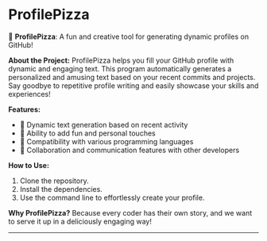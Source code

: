 # ProfilePizza

🍕 **ProfilePizza**: A fun and creative tool for generating dynamic profiles on GitHub!

**About the Project:**
ProfilePizza helps you fill your GitHub profile with dynamic and engaging text. This program automatically generates a personalized and amusing text based on your recent commits and projects. Say goodbye to repetitive profile writing and easily showcase your skills and experiences!

**Features:**
- 🎨 Dynamic text generation based on recent activity
- 🍕 Ability to add fun and personal touches
- 🤖 Compatibility with various programming languages
- 💬 Collaboration and communication features with other developers

**How to Use:**
1. Clone the repository.
2. Install the dependencies.
3. Use the command line to effortlessly create your profile.

**Why ProfilePizza?**
Because every coder has their own story, and we want to serve it up in a deliciously engaging way!

---